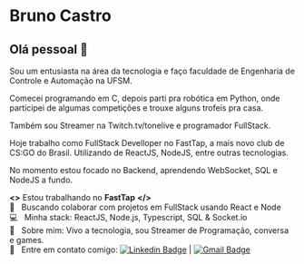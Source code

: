 # Bruno Castro

## Olá pessoal 👋
Sou um entusiasta na área da tecnologia e faço faculdade de Engenharia de Controle e Automação na UFSM.

Comecei programando em C, depois parti pra robótica em Python, onde participei de algumas competições e trouxe alguns trofeis pra casa.

Também sou Streamer na Twitch.tv/tonelive e programador FullStack.

Hoje trabalho como FullStack Develloper no FastTap, a mais novo club de CS:GO do Brasil. Utilizando de ReactJS, NodeJS, entre outras tecnologias. 

No momento estou focado no Backend, aprendendo WebSocket, SQL e NodeJS a fundo.

 **<>** Estou trabalhando no **FastTap** **</>**
 <br/> :purple_heart: &nbsp; Buscando colaborar com projetos em FullStack usando React e Node
 <br/> :computer: &nbsp; Minha stack: ReactJS, Node.js, Typescript, SQL & Socket.io
 <br/> 💬  &nbsp; Sobre mim: Vivo a tecnologia, sou Streamer de Programação, conversa e games.
 <br/> :email: &nbsp; Entre em contato comigo: [![Linkedin Badge](https://img.shields.io/badge/-Bruno_Castro-blue?style=flat-square&logo=Linkedin&logoColor=white&link=https://https://www.linkedin.com/in/brunoocastro/)](https://www.linkedin.com/in/brunoocastro/) 
| 
[![Gmail Badge](https://img.shields.io/badge/-bruno.c0310@gmail.com-c14438?style=flat-square&logo=Gmail&logoColor=white&link=mailto:tgmarinho@gmail.com)](bruno.c0310@gmail.com)
